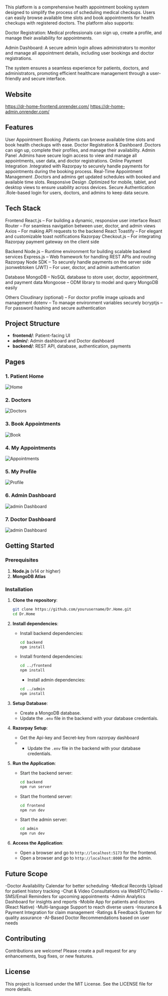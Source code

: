# 

This platform is a comprehensive health appointment booking system designed to simplify the process of scheduling medical checkups. Users can easily browse available time slots and book appointments for health checkups with registered doctors. The platform also supports:

Doctor Registration: Medical professionals can sign up, create a profile, and manage their availability for appointments.

Admin Dashboard: A secure admin login allows administrators to monitor and manage all appointment details, including user bookings and doctor registrations.

The system ensures a seamless experience for patients, doctors, and administrators, promoting efficient healthcare management through a user-friendly and secure interface.

## Website
https://dr-home-frontend.onrender.com/
https://dr-home-admin.onrender.com/

## Features

User Appointment Booking
.Patients can browse available time slots and book health checkups with ease.
Doctor Registration & Dashboard
.Doctors can sign up, complete their profiles, and manage their availability.
Admin Panel
.Admins have secure login access to view and manage all appointments, user data, and doctor registrations.
Online Payment Integration
.Integrated with Razorpay to securely handle payments for appointments during the booking process.
Real-Time Appointment Management
.Doctors and admins get updated schedules with booked and available time slots.
Responsive Design
.Optimized for mobile, tablet, and desktop views to ensure usability across devices.
Secure Authentication
.Role-based login for users, doctors, and admins to keep data secure.

## Tech Stack

Frontend
React.js – For building a dynamic, responsive user interface
React Router – For seamless navigation between user, doctor, and admin views
Axios – For making API requests to the backend
React Toastify – For elegant and customizable toast notifications
Razorpay Checkout.js – For integrating Razorpay payment gateway on the client side

Backend
Node.js – Runtime environment for building scalable backend services
Express.js – Web framework for handling REST APIs and routing
Razorpay Node SDK – To securely handle payments on the server side
jsonwebtoken (JWT) – For user, doctor, and admin authentication

Database
MongoDB – NoSQL database to store user, doctor, appointment, and payment data
Mongoose – ODM library to model and query MongoDB easily

Others
Cloudinary (optional) – For doctor profile image uploads and management
dotenv – To manage environment variables securely
bcryptjs – For password hashing and secure authentication


## Project Structure

- **frontend/**: Patient-facing UI
- **admin/**: Admin dashboard and Doctor dashboard
- **backend/**:  REST API, database, authentication, payments


## Pages

### 1. Patient Home

![Home](https://drive.google.com/drive/folders/1Uxx44dollmoQFnN3Jq9FlIPad-Czf1F5)


### 2. Doctors

![Doctors](https://drive.google.com/drive/folders/1Uxx44dollmoQFnN3Jq9FlIPad-Czf1F5)


### 3. Book Appointments

![Book](https://drive.google.com/drive/folders/1Uxx44dollmoQFnN3Jq9FlIPad-Czf1F5)


### 4. My Appointments

![Appointments](https://drive.google.com/drive/folders/1Uxx44dollmoQFnN3Jq9FlIPad-Czf1F5)


### 5. My Profile

![Profile](https://drive.google.com/drive/folders/1Uxx44dollmoQFnN3Jq9FlIPad-Czf1F5)


### 6. Admin Dashboard

![admin Dashboard](https://drive.google.com/drive/folders/1Uxx44dollmoQFnN3Jq9FlIPad-Czf1F5)


### 7. Doctor Dashboard

![admin Dashboard](https://drive.google.com/drive/folders/1Uxx44dollmoQFnN3Jq9FlIPad-Czf1F5)





## Getting Started

### Prerequisites

1. **Node.js** (v14 or higher)
2. **MongoDB Atlas**

### Installation

1. **Clone the repository**:
    ```bash
    git clone https://github.com/yourusername/Dr.Home.git
    cd Dr.Home
    ```

2. **Install dependencies**:

    - Install backend dependencies:
      ```bash
      cd backend
      npm install
      ```

    - Install frontend dependencies:
      ```bash
      cd ../frontend
      npm install
      ```

      - Install admin dependencies:
      ```bash
      cd ../admin
      npm install
      ```

3. **Setup Database**:
    - Create a MongoDB database.
    - Update the `.env` file in the backend with your database credentials.

4. **Razorpay Setup**:
    - Get the Api-key and Secret-key from razorpay dashboard
    - - Update the `.env` file in the backend with your database credentials.

5. **Run the Application**:
    - Start the backend server:
      ```bash
      cd backend
      npm run server
      ```
    - Start the frontend server:
      ```bash
      cd frontend
      npm run dev
      ```
    - Start the admin server:
      ```bash
      cd admin
      npm run dev
      ```

6. **Access the Application**:
    - Open a browser and go to `http://localhost:5173` for the frontend.
    - Open a browser and go to `http://localhost:8000` for the admin.


## Future Scope

   -Doctor Availability Calendar for better scheduling
   -Medical Records Upload for patient history tracking
   -Chat & Video Consultations via WebRTC/Twilio
   -SMS/Email Reminders for upcoming appointments
   -Admin Analytics Dashboard for insights and reports
   -Mobile App for patients and doctors (React Native)
   -Multi-language Support to reach diverse users
   -Insurance & Payment Integration for claim management
   -Ratings & Feedback System for quality assurance 
   -AI-Based Doctor Recommendations based on user needs


## Contributing

Contributions are welcome! Please create a pull request for any enhancements, bug fixes, or new features.

## License

This project is licensed under the MIT License. See the LICENSE file for more details.
